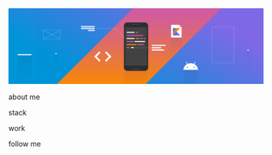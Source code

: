 <img src="https://github.com/SafarySun/SafarySun/blob/main/assets/android.png" alt="Header" width="600"/>


about me

stack

work

follow me

